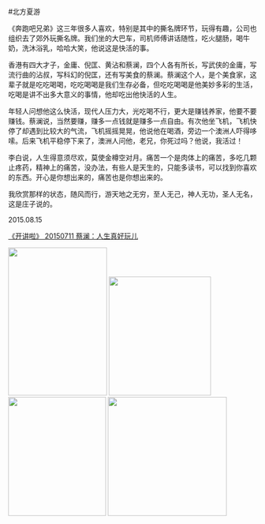 #北方夏游


《奔跑吧兄弟》这三年很多人喜欢，特别是其中的撕名牌环节，玩得有趣，公司也组织去了郊外玩撕名牌。我们坐的大巴车，司机师傅讲话随性，吃火腿肠，喝牛奶，洗沐浴乳，哈哈大笑，他说这是快活的事。

香港有四大才子，金庸、倪匡、黄沾和蔡澜，四个人各有所长，写武侠的金庸，写流行曲的沾叔，写科幻的倪匡，还有写美食的蔡澜。蔡澜这个人，是个美食家，这辈子就是吃吃喝喝，吃吃喝喝是我们生存必备，但吃吃喝喝是他美妙多彩的生活，吃喝是讲不出多大意义的事情，他却吃出他快活的人生。

年轻人问想他这么快活，现代人压力大，光吃喝不行，更大是赚钱养家，他要不要赚钱。蔡澜说，当然要赚，赚多一点钱就是赚多一点自由。有次他坐飞机，飞机快停了却遇到比较大的气流，飞机摇摇晃晃，他说他在喝酒，旁边一个澳洲人吓得哆嗦。后来飞机平稳停下来了，澳洲人问他，老兄，你死过吗？他说，我活过！

李白说，人生得意须尽欢，莫使金樽空对月。痛苦一个是肉体上的痛苦，多吃几颗止疼药，精神上的痛苦，没办法，有些人是天生的，只能多读书，可以找到你喜欢的东西。开心是你想出来的，痛苦也是你想出来的。

我欣赏那样的状态，随风而行，游天地之无穷，至人无己，神人无功，圣人无名，这是庄子说的。

2015.08.15

[《开讲啦》 20150711 蔡澜：人生真好玩儿](http://tv.cntv.cn/video/VSET100173543987/a8deba2a6cd346b3935811240086a29b)

<img src="http://d.hiphotos.baidu.com/baike/g%3D0%3Bw%3D268/sign=57dc7a4419d8bc3ed60803c1f5b69428/279759ee3d6d55fb89a6b9586d224f4a20a4dd68.jpg" height="300" width="200" />

<img src="http://c.hiphotos.baidu.com/baike/c0%3Dbaike80%2C5%2C5%2C80%2C26/sign=bf28856c1038534398c28f73f27adb1b/c2cec3fdfc0392455c8a970f8794a4c27d1e25f6.jpg" height="241" width="207" />


<img src="http://a.hiphotos.baidu.com/baike/c0%3Dbaike80%2C5%2C5%2C80%2C26/sign=9be9d78b8e1001e95a311c5dd9671089/e7cd7b899e510fb33701e9f5da33c895d1430cb3.jpg" height="241" width="198" />


<img src="http://g.hiphotos.baidu.com/baike/c0%3Dbaike80%2C5%2C5%2C80%2C26/sign=3fb7e4e76c81800a7ae8815cd05c589f/8601a18b87d6277f70c02f5028381f30e824fc8c.jpg" height="241" width="241" />